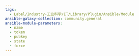 ```yaml
---
tags:
  - Label/Industry-工业科学/IT/Library/Plugin/Ansible/Module
ansible-galaxy-collection: community.general
ansible-module-parameters:
  - name
  - token
  - pubkey
  - state
  - force
---
```

